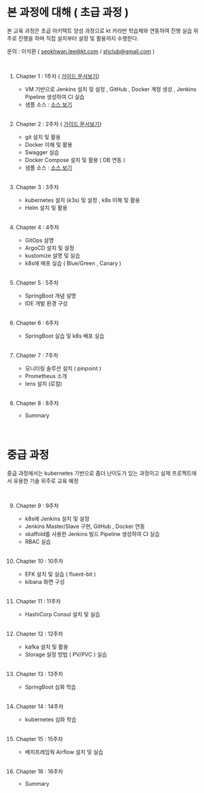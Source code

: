 # 본 과정에 대해  ( 초급 과정 )
 
본 교육 과정은 초급 아키텍트 양성 과정으로 kt 카라반 학습체와 연동하여 진행
실습 위주로 진행을 하며 직접 설치부터 설정 및 활용까지 수행한다.   

문의 :  이석환 ( seokhwan.lee@kt.com / shclub@gmail.com )

<br/>

1. Chapter 1 : 1주차  ( [가이드 문서보기](./chapter1.md))  
     - VM 기반으로 Jenkins 설치 및 설정 , GitHub , Docker 계정 생성 , Jenkins Pipeline 생성하여 CI 실습  
     - 샘플 소스 : [ 소스 보기 ](https://github.com/shclub/edu1)  

     <br/>
2. Chapter 2 : 2주차  ( [가이드 문서보기](./chapter2.md))    
     - git 설치 및 활용 
     - Docker 이해 및 활용 
     - Swagger 실습 
     - Docker Compose 설치 및 활용 ( DB 연동 )  
     - 샘플 소스 : [ 소스 보기 ](https://github.com/shclub/edu2)  

     <br/>
3. Chapter 3 : 3주차  
     - kubernetes 설치 (k3s) 및 설정 , k8s 이해 및 활용
     - Helm 설치 및 활용   

     <br/>

4. Chapter 4 : 4주차  
     - GitOps 설명 
     - ArgoCD 설치 및 설정 
     - kustomize 설명 및 실습 
     - k8s에 배포 실습 ( Blue/Green , Canary )  

     <br/>

5. Chapter 5 : 5주차    
     - SpringBoot 개념 설명 
     - IDE 개발 환경 구성      

     <br/>

6. Chapter 6 : 6주차  
     - SpringBoot 실습 및 k8s 배포 실습  

     <br/>

7. Chapter 7 : 7주차  
     - 모니터링 솔루션 설치 ( pinpoint ) 
     - Prometheus 소개  
     - lens 설치 (로컬)
 
     <br/>

8. Chapter 8 : 8주차  
     - Summary


     <br/>

     <br/>

# 중급 과정

 
중급 과정에서는 kubernetes 기반으로 좀더 난이도가 있는 과정이고 실제 프로젝트에서 유용한
기술 위주로 교육 예정 

<br/>

9. Chapter 9 : 9주차  
     - k8s에 Jenkins 설치 및 설정 
     - Jenkins Master/Slave 구현, GitHub , Docker 연동 
     - skaffold를 사용한 Jenkins 빌드 Pipeline 생성하여 CI 실습 
     - RBAC 실습 

     <br/>

10. Chapter 10 : 10주차 
     - EFK 설치 및 실습 ( fluent-bit )
     - kibana 화면 구성

     <br/>

11. Chapter 11 : 11주차 
     - HashiCorp Consul 설치 및 실습

     <br/>

12. Chapter 12 : 12주차 
     - kafka 설치 및 활용 
     - Storage 설정 방법 ( PV/PVC ) 실습 

     <br/>

13. Chapter 13 : 13주차
     - SpringBoot 심화 학습 

     <br/>

14. Chapter 14 : 14주차
     - kubernetes  심화 학습 

     <br/>

15. Chapter 15 : 15주차 
     - 배치프레임웍 Airflow 설치 및 실습

     <br/>

16. Chapter 16 : 16주차 
     -  Summary